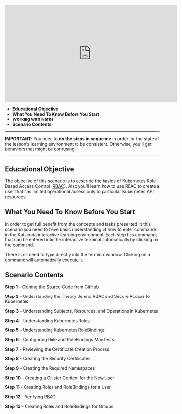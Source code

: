 <iframe width="560" height="315" src="https://www.youtube.com/embed/MKCH9bVPI4k" frameborder="0" allow="accelerometer; autoplay; encrypted-media; gyroscope; picture-in-picture" allowfullscreen></iframe>

 * **Educational Objective**
 * **What You Need To Know Before You Start**
 * **Working with Kafka**
 * **Scenario Contents**
 
------

**IMPORTANT**: You need to **do the steps in sequence** in order for the state of the lesson's learning environment to be
consistent. Otherwise, you'll get behaviors that might be confusing.

------
 
## Educational Objective
The objective of this scenario is to describe the basics of Kubernetes Role Based Access Control ([RBAC](https://kubernetes.io/docs/reference/access-authn-authz/rbac/)). Also
you'll learn how to use RBAC to create a user that has limited operational access only to particular Kubernetes API resources.


## What You Need To Know Before You Start
In order to get full benefit from the concepts and tasks presented in this scenario you need to have basic understanding
of how to enter commands in the Katacoda interactive learning environment. Each step has commands that can be entered
into the interactive terminal automatically by clicking on the command.

There is no need to type directly into the terminal window. Clicking on a command will automatically execute it.

## Scenario Contents

**Step 1** - Cloning the Source Code from GitHub

**Step 2** - Understanding the Theory Behind RBAC and Secure Access to Kubernetes

**Step 3** - Understanding Subjects, Resources, and Operations in Kubernetes

**Step 4** - Understanding Kubernetes Roles

**Step 5** - Understanding Kubernetes RoleBindings

**Step 6** - Configuring Role and RoleBindings Manifests

**Step 7** - Reviewing the Certificate Creation Process

**Step 8** - Creating the Security Certificates

**Step 9** - Creating the Required Namespaces

**Step 10** - Creating a Cluster Context for the New User

**Step 11** - Creating Roles and RoleBindings for a User

**Step 12** - Verifying RBAC

**Step 13** - Creating Roles and RoleBindings for Groups